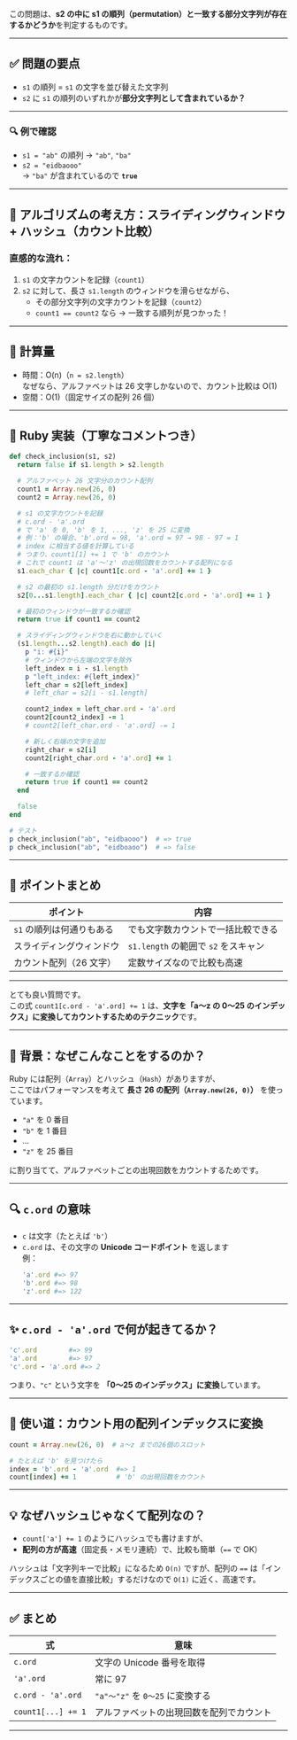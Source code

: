 この問題は、**s2 の中に s1 の順列（permutation）と一致する部分文字列が存在するかどうか**を判定するものです。

---

## ✅ 問題の要点

- `s1` の順列 = `s1` の文字を並び替えた文字列
- `s2` に `s1` の順列のいずれかが**部分文字列として含まれているか？**

---

### 🔍 例で確認

- `s1 = "ab"` の順列 → `"ab"`, `"ba"`
- `s2 = "eidbaooo"`  
  → `"ba"` が含まれているので **`true`**

---

## 🧠 アルゴリズムの考え方：**スライディングウィンドウ + ハッシュ（カウント比較）**

### 直感的な流れ：

1. `s1` の文字カウントを記録（`count1`）
2. `s2` に対して、長さ `s1.length` のウィンドウを滑らせながら、
   - その部分文字列の文字カウントを記録（`count2`）
   - `count1 == count2` なら → 一致する順列が見つかった！

---

## 🔢 計算量

- 時間：O(n)（`n = s2.length`）  
  なぜなら、アルファベットは 26 文字しかないので、カウント比較は O(1)
- 空間：O(1)（固定サイズの配列 26 個）

---

## 💎 Ruby 実装（丁寧なコメントつき）

```ruby
def check_inclusion(s1, s2)
  return false if s1.length > s2.length

  # アルファベット 26 文字分のカウント配列
  count1 = Array.new(26, 0)
  count2 = Array.new(26, 0)

  # s1 の文字カウントを記録
  # c.ord - 'a'.ord
  # で 'a' を 0, 'b' を 1, ..., 'z' を 25 に変換
  # 例：'b' の場合、'b'.ord = 98, 'a'.ord = 97 → 98 - 97 = 1
  # index に相当する値を計算している
  # つまり、count1[1] += 1 で 'b' のカウント
  # これで count1 は 'a'〜'z' の出現回数をカウントする配列になる
  s1.each_char { |c| count1[c.ord - 'a'.ord] += 1 }

  # s2 の最初の s1.length 分だけをカウント
  s2[0...s1.length].each_char { |c| count2[c.ord - 'a'.ord] += 1 }

  # 最初のウィンドウが一致するか確認
  return true if count1 == count2

  # スライディングウィンドウを右に動かしていく
  (s1.length...s2.length).each do |i|
    p "i: #{i}"
    # ウィンドウから左端の文字を除外
    left_index = i - s1.length
    p "left_index: #{left_index}"
    left_char = s2[left_index]
    # left_char = s2[i - s1.length]

    count2_index = left_char.ord - 'a'.ord
    count2[count2_index] -= 1
    # count2[left_char.ord - 'a'.ord] -= 1

    # 新しく右端の文字を追加
    right_char = s2[i]
    count2[right_char.ord - 'a'.ord] += 1

    # 一致するか確認
    return true if count1 == count2
  end

  false
end

# テスト
p check_inclusion("ab", "eidbaooo")  # => true
p check_inclusion("ab", "eidboaoo")  # => false
```

---

## 📌 ポイントまとめ

| ポイント                  | 内容                                 |
| ------------------------- | ------------------------------------ |
| `s1` の順列は何通りもある | でも文字数カウントで一括比較できる   |
| スライディングウィンドウ  | `s1.length` の範囲で `s2` をスキャン |
| カウント配列（26 文字）   | 定数サイズなので比較も高速           |

---

とても良い質問です。  
この式 `count1[c.ord - 'a'.ord] += 1` は、**文字を「a〜z の 0〜25 のインデックス」に変換してカウントするためのテクニック**です。

---

## 🧠 背景：なぜこんなことをするのか？

Ruby には配列（`Array`）とハッシュ（`Hash`）がありますが、  
ここではパフォーマンスを考えて **長さ 26 の配列（`Array.new(26, 0)`）** を使っています。

- `"a"` を 0 番目
- `"b"` を 1 番目
- ...
- `"z"` を 25 番目

に割り当てて、アルファベットごとの出現回数をカウントするためです。

---

## 🔍 `c.ord` の意味

- `c` は文字（たとえば `'b'`）
- `c.ord` は、その文字の **Unicode コードポイント** を返します  
  例：
  ```ruby
  'a'.ord #=> 97
  'b'.ord #=> 98
  'z'.ord #=> 122
  ```

---

## ✨ `c.ord - 'a'.ord` で何が起きてるか？

```ruby
'c'.ord        #=> 99
'a'.ord        #=> 97
'c'.ord - 'a'.ord #=> 2
```

つまり、`"c"` という文字を **「0〜25 のインデックス」に変換**しています。

---

## 🎯 使い道：カウント用の配列インデックスに変換

```ruby
count = Array.new(26, 0)  # a〜z までの26個のスロット

# たとえば 'b' を見つけたら
index = 'b'.ord - 'a'.ord  #=> 1
count[index] += 1          # 'b' の出現回数をカウント
```

---

## 💡 なぜハッシュじゃなくて配列なの？

- `count['a'] += 1` のようにハッシュでも書けますが、
- **配列の方が高速**（固定長・メモリ連続）で、比較も簡単（`==` で OK）

ハッシュは「文字列キーで比較」になるため `O(n)` ですが、配列の `==` は「インデックスごとの値を直接比較」するだけなので `O(1)` に近く、高速です。

---

## ✅ まとめ

| 式                 | 意味                                     |
| ------------------ | ---------------------------------------- |
| `c.ord`            | 文字の Unicode 番号を取得                |
| `'a'.ord`          | 常に 97                                  |
| `c.ord - 'a'.ord`  | `"a"〜"z"` を `0〜25` に変換する         |
| `count1[...] += 1` | アルファベットの出現回数を配列でカウント |

---
